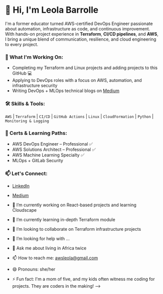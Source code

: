 # 👋 Hi, I'm Leola Barrolle

I'm a former educator turned AWS-certified DevOps Engineer passionate about automation, infrastructure as code, and continuous improvement. With hands-on project experience in **Terraform**, **CI/CD pipelines**, and **AWS**, I bring a unique blend of communication, resilience, and cloud engineering to every project.

### 🚀 What I'm Working On:
- Completing my Terraform and Linux projects and adding projects to this GitHub 💻
- Applying to DevOps roles with a focus on AWS, automation, and infrastructure security
- Writing DevOps + MLOps technical blogs on [Medium](https://medium.com/@yourusername)

### 🛠️ Skills & Tools:
`AWS` | `Terraform` | `CI/CD` | `GitHub Actions` | `Linux` | `CloudFormation` | `Python` | `Monitoring & Logging`

### 🌱 Certs & Learning Paths:
- AWS DevOps Engineer – Professional ✅
- AWS Solutions Architect – Professional ✅
- AWS Machine Learning Specialty ✅
- MLOps + GitLab Security 

### 📫 Let's Connect:
- [LinkedIn](https://linkedin.com/in/leolabarrolle)
- [Medium](https://medium.com/@awsleola)


- 🔭 I’m currently working on React-based projects and learning Cloudscape
- 🌱 I’m currently learning in-depth Terraform module
- 👯 I’m looking to collaborate on Terraform infrastructure projects
- 🤔 I’m looking for help with ...
- 💬 Ask me about living in Africa twice
- 📫 How to reach me: awsleola@gmail.com
- 😄 Pronouns: she/her
- ⚡ Fun fact: I'm a mom of five, and my kids often witness me coding for projects. They are coders in the making!
-->
